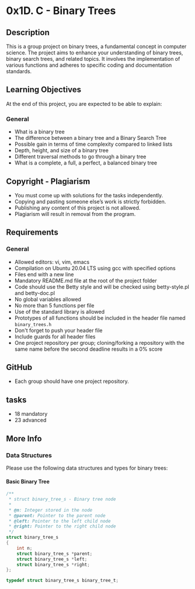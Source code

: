 # 0x1D. C - Binary Trees

## Description

This is a group project on binary trees, a fundamental concept in computer science. The project aims to enhance your understanding of binary trees, binary search trees, and related topics. It involves the implementation of various functions and adheres to specific coding and documentation standards.

## Learning Objectives

At the end of this project, you are expected to be able to explain:

### General
- What is a binary tree
- The difference between a binary tree and a Binary Search Tree
- Possible gain in terms of time complexity compared to linked lists
- Depth, height, and size of a binary tree
- Different traversal methods to go through a binary tree
- What is a complete, a full, a perfect, a balanced binary tree

## Copyright - Plagiarism

- You must come up with solutions for the tasks independently.
- Copying and pasting someone else’s work is strictly forbidden.
- Publishing any content of this project is not allowed.
- Plagiarism will result in removal from the program.

## Requirements

### General
- Allowed editors: vi, vim, emacs
- Compilation on Ubuntu 20.04 LTS using gcc with specified options
- Files end with a new line
- Mandatory README.md file at the root of the project folder
- Code should use the Betty style and will be checked using betty-style.pl and betty-doc.pl
- No global variables allowed
- No more than 5 functions per file
- Use of the standard library is allowed
- Prototypes of all functions should be included in the header file named `binary_trees.h`
- Don't forget to push your header file
- Include guards for all header files
- One project repository per group; cloning/forking a repository with the same name before the second deadline results in a 0% score

## GitHub

- Each group should have one project repository.

## tasks
  - 18 mandatory
  - 23 advanced

## More Info

### Data Structures

Please use the following data structures and types for binary trees:

#### Basic Binary Tree
```c
/**
 * struct binary_tree_s - Binary tree node
 *
 * @n: Integer stored in the node
 * @parent: Pointer to the parent node
 * @left: Pointer to the left child node
 * @right: Pointer to the right child node
 */
struct binary_tree_s
{
    int n;
    struct binary_tree_s *parent;
    struct binary_tree_s *left;
    struct binary_tree_s *right;
};

typedef struct binary_tree_s binary_tree_t;
